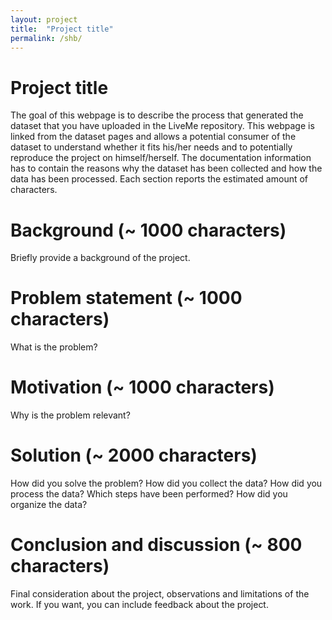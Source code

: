 ```yaml
---
layout: project
title:  "Project title"
permalink: /shb/
---
```


# Project title

The goal of this webpage is to describe the process that generated the dataset that you have uploaded in the LiveMe repository. This webpage is linked from the dataset pages and allows a potential consumer of the dataset to understand whether it fits his/her needs and to potentially reproduce the project on himself/herself. The documentation information has to contain the reasons why the dataset has been collected and how the data has been processed. Each section reports the estimated amount of characters.

# Background (~ 1000 characters)
Briefly provide a background of the project.

# Problem statement   (~ 1000 characters)
What is the problem?

# Motivation  (~ 1000 characters)
Why is the problem relevant?

# Solution  (~ 2000 characters)
How did you solve the problem? How did you collect the data?
How did you process the data? Which steps have been performed?
How did you organize the data?

# Conclusion and discussion (~ 800 characters)
Final consideration about the project, observations and limitations of the work. If you want, you can include feedback about the project.

